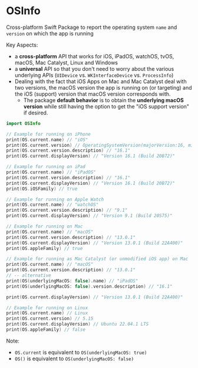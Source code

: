 # OSInfo

Cross-platform Swift Package to report the operating system `name` and `version` on which the app is running

Key Aspects:
- a **cross-platform** API that works for iOS, iPadOS, watchOS, tvOS, macOS, Mac Catalyst, Linux and Windows
- a **universal** API so that you don't need to worry about the various underlying APIs (`UIDevice` vs. `WKInterfaceDevice` vs. `ProcessInfo`)
- Dealing with the fact that iOS Apps on Mac and Mac Catalyst deal with two versions, the macOS version the app is running on (or targeting) and the iOS (support) version that macOS version corresponds with.
  - The package **default behavior** is to obtain the **underlying macOS version** while still having the option to get the "iOS support version" if desired.

```swift
import OSInfo

// Example for running on iPhone
print(OS.current.name) // "iOS"
print(OS.current.version) // OperatingSystemVersion(majorVersion:16, minorVersion:1,patchVersion:0)
print(OS.current.version.description) // "16.1"
print(OS.current.displayVersion) // "Version 16.1 (Build 20B72)"

// Example for running on iPad
print(OS.current.name) // "iPadOS"
print(OS.current.version.description) // "16.1"
print(OS.current.displayVersion) // "Version 16.1 (Build 20B72)"
print(OS.iOSFamily) // true

// Example for running on Apple Watch
print(OS.current.name) // "watchOS"
print(OS.current.version.description) // "9.1"
print(OS.current.displayVersion) // "Version 9.1 (Build 20S75)"

// Example for running on Mac
print(OS.current.name) // "macOS"
print(OS.current.version.description) // "13.0.1"
print(OS.current.displayVersion) // "Version 13.0.1 (Build 22A400)"
print(OS.appleFamily) // true

// Example for running as Mac Catalyst (or unmodified iOS app) on Mac
print(OS.current.name) // "macOS"
print(OS.current.version.description) // "13.0.1"
// -- alternative
print(OS(underlyingMacOS: false).name) // "iPadOS"
print(OS(underlyingMacOS: false).version.description) // "16.1"

print(OS.current.displayVersion) // "Version 13.0.1 (Build 22A400)"

// Example for running on Linux
print(OS.current.name) // Linux
print(OS.current.version) // 5.15
print(OS.current.displayVersion) // Ubuntu 22.04.1 LTS
print(OS.appleFamily) // false
```

Note:
- `OS.current` is equivalent to `OS(underlyingMacOS: true)`
- `OS()` is equivalent to `OS(underlyingMacOS: false)`
